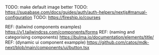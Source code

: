 TODO: make default image better
TODO: https://supabase.com/docs/guides/auth/auth-helpers/nextjs#manual-configuration
TODO: https://fireship.io/courses

REF: (tailwind components examples) https://v1.tailwindcss.com/components/forms
REF: (naming and categorising components) https://bulma.io/documentation/elements/title/
REF: (dynamic ui component exampple) https://github.com/catos/mdk-next/blob/main/components/ui/button.tsx
